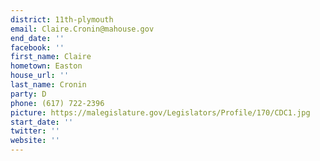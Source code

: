 ```yaml
---
district: 11th-plymouth
email: Claire.Cronin@mahouse.gov
end_date: ''
facebook: ''
first_name: Claire
hometown: Easton
house_url: ''
last_name: Cronin
party: D
phone: (617) 722-2396
picture: https://malegislature.gov/Legislators/Profile/170/CDC1.jpg
start_date: ''
twitter: ''
website: ''
---
```

